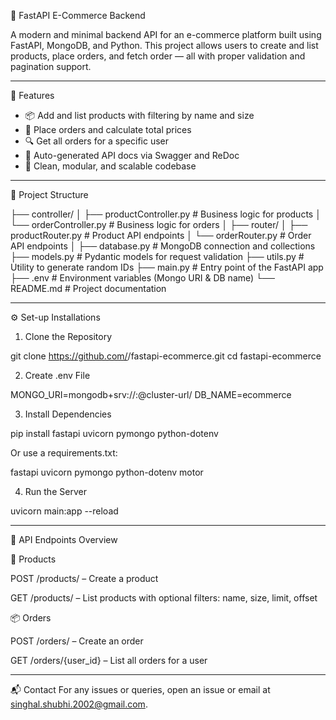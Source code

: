 🛒 FastAPI E-Commerce Backend

A modern and minimal backend API for an e-commerce platform built using FastAPI, MongoDB, and Python. This project allows users to create and list products, place orders, and fetch order — all with proper validation and pagination support.

---

🚀 Features

- 📦 Add and list products with filtering by name and size
- 🧾 Place orders and calculate total prices
- 🔍 Get all orders for a specific user
- 📄 Auto-generated API docs via Swagger and ReDoc
- 🧪 Clean, modular, and scalable codebase

---

📁 Project Structure

├── controller/ 
│ ├── productController.py    # Business logic for products
│ └── orderController.py      # Business logic for orders
│
├── router/
│ ├── productRouter.py         # Product API endpoints
│ └── orderRouter.py           # Order API endpoints
│
├── database.py               # MongoDB connection and collections
├── models.py                 # Pydantic models for request validation
├── utils.py                  # Utility to generate random IDs
├── main.py                   # Entry point of the FastAPI app
├── .env                      # Environment variables (Mongo URI & DB name)
└── README.md               # Project documentation

--------

⚙️ Set-up Installations

1. Clone the Repository

git clone https://github.com/<your-username>/fastapi-ecommerce.git
cd fastapi-ecommerce

2. Create .env File

MONGO_URI=mongodb+srv://<username>:<password>@cluster-url/
DB_NAME=ecommerce

3. Install Dependencies

pip install fastapi uvicorn pymongo python-dotenv

Or use a requirements.txt:

fastapi
uvicorn
pymongo
python-dotenv
motor

4. Run the Server

uvicorn main:app --reload

-----

🧪 API Endpoints Overview

👕 Products

POST /products/ – Create a product

GET /products/ – List products with optional filters: name, size, limit, offset

📦 Orders

POST /orders/ – Create an order

GET /orders/{user_id} – List all orders for a user

---

📬 Contact
For any issues or queries, open an issue or 
email at singhal.shubhi.2002@gmail.com.
